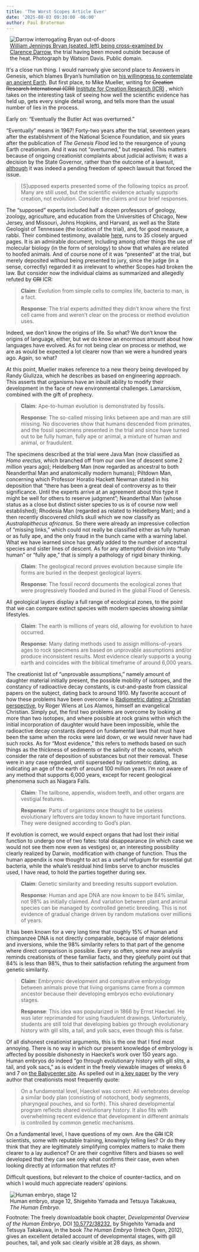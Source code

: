 ```yaml
---
title: 'The Worst Scopes Article Ever'
date: '2025-08-03 09:30:00 -06:00'
author: Paul Braterman
---
```


<figure class="on-the-left-side" style="margin-top: 10px; margin-right: 40px; margin-bottom: 10px; margin-left: 10px;">

<img src="/uploads/2025/Braterman_Darrow_Interrogating_Bryan.jpg" alt="Darrow interrogating Bryan out-of-doors"/>

<figcaption><a href="https://upload.wikimedia.org/wikipedia/commons/0/0d/Tennessee_v._John_T._Scopes_Trial-_Outdoor_proceedings_on_July_20%2C_1925%2C_showing_William_Jennings_Bryan_and_Clarence_Darrow._%282_of_4_photos%29_%282898243103%29_crop.jpg">William Jennings Bryan (seated, left) being cross-examined by Clarence Darrow</a>, the trial having been moved outside because of the heat. Photograph by Watson Davis. Public domain.</figcaption>

</figure>

It's a close run thing. I would narrowly give second place to Answers in Genesis, which blames Bryan’s humiliation on <a href="https://answersingenesis.org/blogs/ken-ham/2025/06/13/partnering-with-faithful-fathers/">his willingness to contemplate an ancient Earth</a>. But first place, to Mike Mueller, writing for <strike>Creation Research International (CRI)</strike> <a href="https://www.icr.org/article/scopes-monkey-trial-battle-worldviews/">Institute for Creation Research (ICR)</a> , which takes on the interesting task of seeing how well the scientific evidence has held up, gets every single detail wrong, and tells more than the usual number of lies in the process. 

Early on: “Eventually the Butler Act was overturned.”

“Eventually” means in 1967! Forty-two years after the trial, seventeen years after the establishment of the National Science Foundation, and six years after the publication of <i>The Genesis Flood</i> led to the resurgence of young Earth creationism. And it was not “overturned,” but repealed. This matters because of ongoing creationist complaints about judicial activism; it was a decision by the State Governor, rather than the outcome of a lawsuit, <a href="https://en.wikipedia.org/wiki/Butler_Act">although</a> it was indeed a pending freedom of speech lawsuit that forced the issue.

<!--more-->

<blockquote>[S]upposed experts presented some of the following topics as proof. Many are still used, but the scientific evidence actually supports creation, not evolution. Consider the claims and our brief responses.</blockquote>

The “supposed” experts included half a dozen professors of geology, zoology, agriculture, and education from the Universities of Chicago, New Jersey, and Missouri, Johns Hopkins, and Harvard, as well as the State Geologist of Tennessee (the location of the trial), and, for good measure, a rabbi. Their combined testimony, available <a href="https://profjoecain.net/scopes-monkey-trial-1925-complete-trial-transcripts/">here</a>, runs to 35 closely argued pages. It is an admirable document, including among other things the use of molecular biology (in the form of serology) to show that whales are related to hoofed animals. And of course none of it was “presented” at the trial, but merely deposited without being presented to jury, since the judge (in a sense, correctly) regarded it as irrelevant to whether Scopes had broken the law. But consider now the individual claims as summarized and allegedly refuted by <strike>CRI</strike> ICR:

<blockquote><strong>Claim</strong>: Evolution from simple cells to complex life, bacteria to man, is a fact.

<strong>Response</strong>: The trial experts admitted they didn’t know where the first cell came from and weren’t clear on the process or method evolution uses. </blockquote>

Indeed, we don’t know the origins of life. So what? We don’t know the origins of language, either, but we do know an enormous amount about how languages have evolved. As for not being clear on process or method, we are as would be expected a lot clearer now than we were a hundred years ago. Again, so what? 

At this point, Mueller makes reference to a new theory being developed by Randy Giulizza, which he describes as based on engineering approach. This asserts that organisms have an inbuilt ability to modify their development in the face of new environmental challenges. Lamarckism, combined with the gift of prophecy.

<blockquote><strong>Claim</strong>: Ape-to-human evolution is demonstrated by fossils.

<strong>Response</strong>: The so-called missing links between ape and man are still missing. No discoveries show that humans descended from primates, and the fossil specimens presented in the trial and since have turned out to be fully human, fully ape or animal, a mixture of human and animal, or fraudulent.</blockquote>

The specimens described at the trial were Java Man (now classified as <i>Homo erectus</i>, which branched off from our own line of descent some 2 million years ago); Heidelberg Man (now regarded as ancestral to both Neanderthal Man and anatomically modern humans); Piltdown Man, concerning which Professor Horatio Hackett Newman stated in his deposition that “there has been a great deal of controversy as to their significance. Until the experts arrive at an agreement about this type it might be well for others to reserve judgment”; Neanderthal Man (whose status as a close but distinct sister species to us is of course now well established); Rhodesia Man (regarded as related to Heidelberg Man); and a then recently discovered child’s skull which we now classify as <i>Australopithecus africanus</i>. So there were already an impressive collection of “missing links,” which could not really be classified either as fully human or as fully ape, and the only fraud in the bunch came with a warning label. What we have learned since has greatly added to the number of ancestral species and sister lines of descent. As for any attempted division into “fully human” or “fully ape,” that is simply a pathology of rigid binary thinking.

<blockquote><strong>Claim</strong>: The geological record proves evolution because simple life forms are buried in the deepest geological layers.

<strong>Response</strong>: The fossil record documents the ecological zones that were progressively flooded and buried in the global Flood of Genesis. </blockquote>

All geological layers display a full range of ecological zones, to the point that we can compare extinct species with modern species showing similar lifestyles. 

<blockquote><strong>Claim</strong>: The earth is millions of years old, allowing for evolution to have occurred.

<strong>Response</strong>: Many dating methods used to assign millions-of-years ages to rock specimens are based on unprovable assumptions and/or produce inconsistent results. Most evidence clearly supports a young earth and coincides with the biblical timeframe of around 6,000 years.</blockquote>

The creationist list of “unprovable assumptions,” namely amount of daughter material initially present, the possible mobility of isotopes, and the constancy of radioactive decay constants, is cut-and-paste from classical papers on the subject, dating back to around 1910. My favorite account of how these problems have been overcome is <a href="https://www.asa3.org/ASA/resources/Wiens2002.pdf">Radiometric dating; a Christian perspective</a>, by Roger Wiens at Los Alamos, himself an evangelical Christian. Simply put, the first two problems are overcome by looking at more than two isotopes, and where possible at rock grains within which the initial incorporation of daughter would have been impossible, while the radioactive decay constants depend on fundamental laws that must have been the same when the rocks were laid down, or we would never have had such rocks. As for “Most evidence,” this refers to methods based on such things as the thickness of sediments or the salinity of the oceans, which consider the rate of deposition of substances but not their removal. These were in any case regarded, until superseded by radiometric dating, as indicating an age of the earth of around 100 million years. I’m not aware of any method that supports 6,000 years, except for recent geological phenomena such as Niagara Falls.

<blockquote><strong>Claim</strong>: The tailbone, appendix, wisdom teeth, and other organs are vestigial features.

<strong>Response</strong>: Parts of organisms once thought to be useless evolutionary leftovers are today known to have important functions. They were designed according to God’s plan.</blockquote>

If evolution is correct, we would expect organs that had lost their initial function to undergo one of two fates: total disappearance (in which case we would not see them now even as vestiges) or, an interesting possibility clearly realized by Darwin, modification with change of function. Thus the human appendix is now thought to act as a useful refugium for essential gut bacteria, while the whale’s residual hind limbs serve to anchor muscles used, I have read, to hold the parties together during sex.

<blockquote><strong>Claim</strong>: Genetic similarity and breeding results support evolution.

<strong>Response</strong>: Human and ape DNA are now known to be 84% similar, not 98% as initially claimed. And variation between plant and animal species can be managed by controlled genetic breeding. This is not evidence of gradual change driven by random mutations over millions of years.</blockquote>

It has been known for a very long time that roughly 15% of human and chimpanzee DNA is not directly comparable, because of major deletions and inversions, while the 98% similarity refers to that part of the genome where direct comparison is possible. Every so often, some new analysis reminds creationists of these familiar facts, and they gleefully point out that 84% is less than 98%, thus to their satisfaction refuting the argument from genetic similarity.

<blockquote><strong>Claim</strong>: Embryonic development and comparative embryology between animals prove that living organisms came from a common ancestor because their developing embryos echo evolutionary stages.

<strong>Response</strong>: This idea was popularized in 1866 by Ernst Haeckel. He was later reprimanded for using fraudulent drawings. Unfortunately, students are still told that developing babies go through evolutionary history with gill slits, a tail, and yolk sacs, even though this is false. </blockquote>

Of all dishonest creationist arguments, this is the one that I find most annoying. There is no way in which our present knowledge of embryology is affected by possible dishonesty in Haeckel’s work over 150 years ago. Human embryos do indeed “go through evolutionary history with gill slits, a tail, and yolk sacs,” as is evident in the freely viewable images of weeks 6 and 7 on <a href="https://www.babycenter.com/pregnancy/week-by-week">the Babycenter site</a>. As spelled out in <a href="https://www.science.org/doi/10.1126/science.280.5366.983c">a key paper</a> by the very author that creationists most frequently quote:

<blockquote>On a fundamental level, Haeckel was correct: All vertebrates develop a similar body plan (consisting of notochord, body segments, pharyngeal pouches, and so forth). This shared developmental program reflects shared evolutionary history. It also fits with overwhelming recent evidence that development in different animals is controlled by common genetic mechanisms.</blockquote>

On a fundamental level, I have questions of my own. Are the <strike>CRI</strike> ICR scientists, some with reputable training, knowingly telling lies? Or do they think that they are legitimately simplifying complex matters to make them clearer to a lay audience? Or are their cognitive filters and biases so well developed that they can see only what confirms their case, even when looking directly at information that refutes it?

Difficult questions, but relevant to the choice of counter-tactics, and on which I would much appreciate readers’ opinions.

<figure class="on-the-left-side" style="margin-top: 10px; margin-right: 40px; margin-bottom: 10px; margin-left: 10px;">
<img src="/uploads/2025/Braterman_Embryo_Stage_12.jpg" alt="Human embryo, stage 12"/>
<figcaption>Human embryo, stage 12, Shigehito Yamada and Tetsuya Takakuwa, <i>The Human Embryo</i>.</figcaption>
</figure>
Footnote: The freely downloadable book chapter, <i>Developmental Overview of the Human Embryo</i>,  DOI <a href="http://dx.doi.org/10.5772/38232">10.5772/38232</a>, by Shigehito Yamada and Tetsuya Takakuwa, in the book <i>The Human Embryo</i> (Intech Open, 2012), gives an excellent detailed account of developmental stages, with gill pouches, tail, and yolk sac clearly visible at 28 days, as shown.

